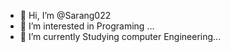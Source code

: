 - 👋 Hi, I’m @Sarang022
- 👀 I’m interested in Programing  ...
- 🌱 I’m currently Studying computer Engineering...


<!---
Sarang022/Sarang022 is a ✨ special ✨ repository because its `README.md` (this file) appears on your GitHub profile.
You can click the Preview link to take a look at your changes.
--->
